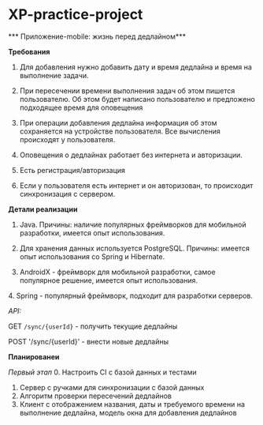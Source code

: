# XP-practice-project

*** Приложение-mobile: жизнь перед дедлайном***

**Требования**

1. Для добавления нужно добавить дату и время дедлайна и время на выполнение задачи.

2. При пересечении времени выполнения задач об этом пишется пользователю. Об этом будет написано пользователю и предложено подходящее время для оповещения

3. При операции добавления дедлайна информация об этом сохраняется на устройстве пользователя. Все вычисления происходят у пользователя.

4. Оповещения о дедлайнах работает без интернета и авторизации.

5. Есть регистрация/авторизация 

6. Если у пользователя есть интернет и он авторизован, то происходит синхронизация с сервером.

**Детали реализации**

1. Java. Причины: наличие популярных фреймворков для мобильной разработки, имеется опыт использования.

2. Для хранения данных используется PostgreSQL. Причины: имеется опыт использования со Spring и Hibernate.

3. AndroidX - фреймворк для мобильной разработки, самое популярное решение, имеется опыт использования. 

4. Spring - популярный фреймворк, подходит для разработки серверов.

*API:*

GET `/sync/{userId}` - получить текущие дедлайны

POST '/sync/{userId}' - внести новые дедлайны

**Планированеи**

*Первый этап*
0. Настроить CI с базой данных и тестами
1. Сервер с ручками для синхронизации с базой данных
2. Алгоритм проверки пересечений дедлайнов
3. Клиент с отображением названия, даты и требуемого времени на выполнение дедлайна, модель окна для добавления дедлайнов
